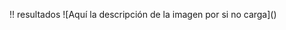 !! resultados
<span>![</span><span>Aquí la descripción de la imagen por si no carga</span><span>]</span><span>(</span><span></span><span>)</span>